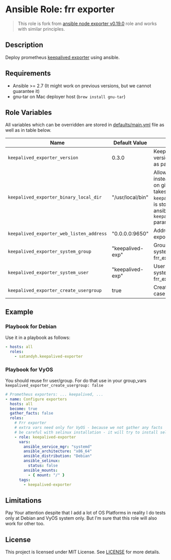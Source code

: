 # Ansible Role: frr exporter

> This role is fork from [ansible node exporter v0.19.0](https://github.com/cloudalchemy/ansible-node-exporter) role and works with similar principles.

## Description

Deploy prometheus [keepalived exporter](https://github.com/gen2brain/keepalived_exporter) using ansible.

## Requirements

- Ansible >= 2.7 (It might work on previous versions, but we cannot guarantee it)
- gnu-tar on Mac deployer host (`brew install gnu-tar`)

## Role Variables

All variables which can be overridden are stored in [defaults/main.yml](defaults/main.yml) file as well as in table below.

| Name                                     | Default Value    | Description                                                                                                                                                                                                                                |
| ---------------------------------------- | ---------------- | ------------------------------------------------------------------------------------------------------------------------------------------------------------------------------------------------------------------------------------------ |
| `keepalived_exporter_version`            | 0.3.0            | Keepalived exporter package version. Also accepts latest as parameter.                                                                                                                                                                     |
| `keepalived_exporter_binary_local_dir`   | "/usr/local/bin" | Allows to use local packages instead of ones distributed on github. As parameter it takes a directory where `keepalived_exporter` binary is stored on host on which ansible is ran. This overrides `keepalived_exporter_version` parameter |
| `keepalived_exporter_web_listen_address` | "0.0.0.0:9650"   | Address on which frr exporter will listen                                                                                                                                                                                                  |
| `keepalived_exporter_system_group`       | "keepalived-exp" | Group which will be used in systemd config to start frr_exporter                                                                                                                                                                           |
| `keepalived_exporter_system_user`        | "keepalived-exp" | User which will be used in systemd config to start frr_exporter                                                                                                                                                                            |
| `keepalived_exporter_create_usergroup`   | true             | Create user and group im case true                                                                                                                                                                                                         |

## Example

### Playbook for Debian

Use it in a playbook as follows:

```yaml
- hosts: all
  roles:
    - satandyh.keepalived-exporter
```

### Playbook for VyOS

You should reuse frr user/group. For do that use in your group_vars `keepalived_exporter_create_usergroup: false`

```yaml
# Prometheus exporters: ... keepalived, ...
- name: Configure exporters
  hosts: all
  become: true
  gather_facts: false
  roles:
    # Frr exporter
    # extra vars need only for VyOS - because we not gather any facts
    # be careful with selinux installation - it will try to install selinux by default
    - role: keepalived-exporter
      vars:
        ansible_service_mgr: "systemd"
        ansible_architecture: "x86_64"
        ansible_distribution: "Debian"
        ansible_selinux:
          status: false
        ansible_mounts:
          - { mount: "/" }
      tags:
        - keepalived-exporter
```

## Limitations

Pay Your attention despite that I add a lot of OS Platforms in reality I do tests only at Debian and VyOS system only. But I'm sure that this role will also work for other too.

## License

This project is licensed under MIT License. See [LICENSE](/LICENSE) for more details.

